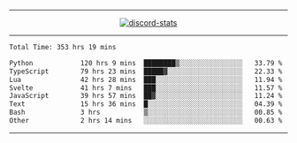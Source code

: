<a href="https://www.github.com/ripavoid" target="_blank" rel="noreferrer">

-------

<div align='center'>
    <a href='https://discordapp.com/users/825178146797518881'>
        <img align='center' alt='discord-stats' src='https://api.discord-status.me/825178146797518881?nitro&boost=4&gradient=%231e0b1a%2C%23000000%2C%23000000%2C%23160316'></img>
    </a>
</div>

-------

<!--START_SECTION:waka-->

```txt
Total Time: 353 hrs 19 mins

Python            120 hrs 9 mins  ████████▒░░░░░░░░░░░░░░░░   33.79 %
TypeScript        79 hrs 23 mins  █████▓░░░░░░░░░░░░░░░░░░░   22.33 %
Lua               42 hrs 28 mins  ███░░░░░░░░░░░░░░░░░░░░░░   11.94 %
Svelte            41 hrs 7 mins   ███░░░░░░░░░░░░░░░░░░░░░░   11.57 %
JavaScript        39 hrs 57 mins  ██▓░░░░░░░░░░░░░░░░░░░░░░   11.24 %
Text              15 hrs 36 mins  █░░░░░░░░░░░░░░░░░░░░░░░░   04.39 %
Bash              3 hrs           ▒░░░░░░░░░░░░░░░░░░░░░░░░   00.85 %
Other             2 hrs 14 mins   ░░░░░░░░░░░░░░░░░░░░░░░░░   00.63 %
```

<!--END_SECTION:waka-->

-------

